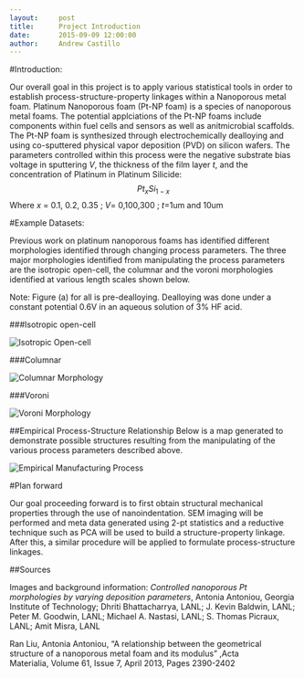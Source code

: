 ```yaml
---
layout:     post
title:      Project Introduction
date:       2015-09-09 12:00:00
author:     Andrew Castillo
---
```

<!-- Start Writing Below in Markdown -->

#Introduction:

Our overall goal in this project is to apply various statistical tools in order to establish process-structure-property linkages
within a Nanoporous metal foam. Platinum Nanoporous foam (Pt-NP foam) is a species of nanoporous metal foams. The potential applciations of the Pt-NP foams include components within fuel cells and sensors as well as anitmicrobial scaffolds. The Pt-NP foam is synthesized through electrochemically dealloying 
and using co-sputtered physical vapor deposition (PVD) on silicon wafers. The parameters controlled within this process were the negative
substrate bias voltage in sputtering *V*, the thickness of the film layer *t*, and the concentration of Platinum in Platinum Silicide: $$ Pt_{x}Si_{1-x} $$ Where *x* = 0.1, 0.2, 0.35 ; *V*= 0,100,300 ; *t*=1um and 10um  

#Example Datasets:

Previous work on platinum nanoporous foams has identified different morphologies identified through changing process parameters. The three major morphologies identified from manipulating the process parameters are 
the isotropic open-cell, the columnar and the voroni morphologies identified at various length scales shown below. 

Note: Figure (a) for all is pre-dealloying. Dealloying was done under a constant potential 0.6V in an aqueous solution of 3% HF acid. 

###Isotropic open-cell

![Isotropic Open-cell](https://36.media.tumblr.com/883e202d795add98b0081ede57fd1757/tumblr_nuf4l9IhL01rlqsr4o1_540.png)

###Columnar

![Columnar Morphology](https://40.media.tumblr.com/66b8b2ed053e3158fa5d8f7beeac0410/tumblr_nuf4l9IhL01rlqsr4o5_500.png)

###Voroni

![Voroni Morphology](https://40.media.tumblr.com/654ac6ba7c5b4462428f22b84f4209c7/tumblr_nuf4l9IhL01rlqsr4o4_1280.png)


##Empirical Process-Structure Relationship
Below is a map generated to demonstrate possible structures resulting from the manipulating of the various process parameters described above.
 
![Empirical Manufacturing Process](https://40.media.tumblr.com/bf2d20fc5901dd5166959c13edccf3a2/tumblr_nuf4l9IhL01rlqsr4o2_1280.png)

#Plan forward

Our goal proceeding forward is to first obtain structural mechanical properties through the use of nanoindentation. SEM imaging will be performed and meta data generated using 2-pt statistics and a reductive technique such as PCA will be used to build a structure-property linkage. After this, a similar procedure will be applied to formulate process-structure linkages.

##Sources

Images and background information: *Controlled nanoporous Pt morphologies by varying deposition parameters*, Antonia Antoniou, Georgia Institute of Technology; Dhriti Bhattacharrya, LANL; J. Kevin Baldwin, LANL; Peter M. Goodwin, LANL; Michael A. Nastasi, LANL; S. Thomas Picraux, LANL; Amit Misra, LANL

Ran Liu, Antonia Antoniou, “A relationship between the geometrical structure of a nanoporous metal foam and its modulus” ,Acta Materialia, Volume 61, Issue 7, April 2013, Pages 2390-2402



